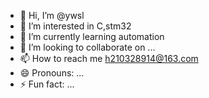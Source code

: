 - 👋 Hi, I’m @ywsl
- 👀 I’m interested in C,stm32
- 🌱 I’m currently learning automation
- 💞️ I’m looking to collaborate on ...
- 📫 How to reach me h210328914@163.com
- 😄 Pronouns: ...
- ⚡ Fun fact: ...

<!---
ywsl/ywsl is a ✨ special ✨ repository because its `README.md` (this file) appears on your GitHub profile.
You can click the Preview link to take a look at your changes.
--->
